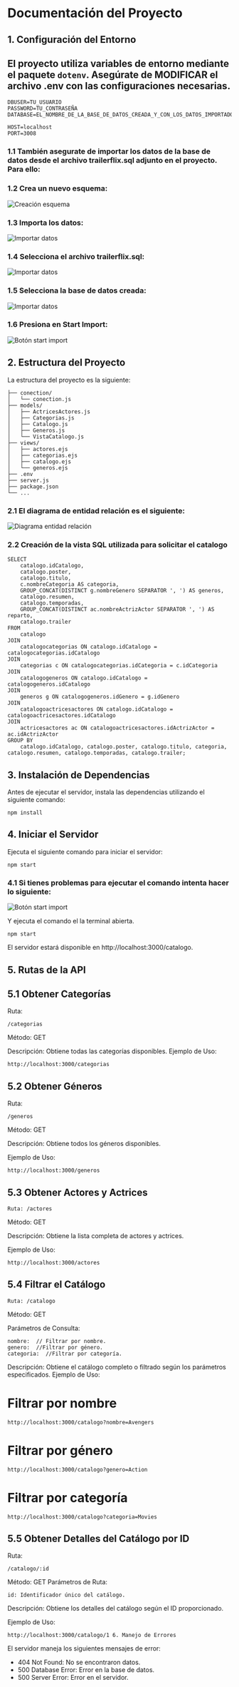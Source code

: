 # Documentación del Proyecto

## 1. Configuración del Entorno

## El proyecto utiliza variables de entorno mediante el paquete `dotenv`. Asegúrate de **MODIFICAR** el archivo .env con las configuraciones necesarias.

```dotenv
DBUSER=TU_USUARIO
PASSWORD=TU_CONTRASEÑA
DATABASE=EL_NOMBRE_DE_LA_BASE_DE_DATOS_CREADA_Y_CON_LOS_DATOS_IMPORTADOS

HOST=localhost
PORT=3008
```

### 1.1 También asegurate de importar los datos de la base de datos desde el archivo trailerflix.sql adjunto en el proyecto. Para ello:

### 1.2 Crea un nuevo esquema:

![Creación esquema](./src/media//creación-esquema.png)

### 1.3 Importa los datos:

![Importar datos](./src/media/server-import.png)

### 1.4 Selecciona el archivo **trailerflix.sql**:

![Importar datos](./src/media/import-section.png)

### 1.5 Selecciona la base de datos creada:

![Importar datos](./src/media/selecciona-base.png)

### 1.6 Presiona en Start Import:

![Botón start import](./src/media/start-import.png)

## 2. Estructura del Proyecto

La estructura del proyecto es la siguiente:

```
├── conection/
│   └── conection.js
├── models/
│   ├── ActricesActores.js
│   ├── Categorias.js
│   ├── Catalogo.js
│   ├── Generos.js
│   └── VistaCatalogo.js
├── views/
│   ├── actores.ejs
│   ├── categorias.ejs
│   ├── catalogo.ejs
│   └── generos.ejs
├── .env
├── server.js
├── package.json
└── ...
```

### 2.1 El diagrama de entidad relación es el siguiente:

![Diagrama entidad relación](./src/media/diagrama.png)

### 2.2 Creación de la vista SQL utilizada para solicitar el catalogo

```
SELECT
    catalogo.idCatalogo,
    catalogo.poster,
    catalogo.titulo,
    c.nombreCategoria AS categoria,
    GROUP_CONCAT(DISTINCT g.nombreGenero SEPARATOR ', ') AS generos,
    catalogo.resumen,
    catalogo.temporadas,
    GROUP_CONCAT(DISTINCT ac.nombreActrizActor SEPARATOR ', ') AS reparto,
    catalogo.trailer
FROM
    catalogo
JOIN
    catalogocategorias ON catalogo.idCatalogo = catalogocategorias.idCatalogo
JOIN
    categorias c ON catalogocategorias.idCategoria = c.idCategoria
JOIN
    catalogogeneros ON catalogo.idCatalogo = catalogogeneros.idCatalogo
JOIN
    generos g ON catalogogeneros.idGenero = g.idGenero
JOIN
    catalogoactricesactores ON catalogo.idCatalogo = catalogoactricesactores.idCatalogo
JOIN
    actricesactores ac ON catalogoactricesactores.idActrizActor = ac.idActrizActor
GROUP BY
    catalogo.idCatalogo, catalogo.poster, catalogo.titulo, categoria, catalogo.resumen, catalogo.temporadas, catalogo.trailer;
```

## 3. Instalación de Dependencias

Antes de ejecutar el servidor, instala las dependencias utilizando el siguiente comando:

```
npm install
```

## 4. Iniciar el Servidor

Ejecuta el siguiente comando para iniciar el servidor:

```
npm start
```

### 4.1 Si tienes problemas para ejecutar el comando intenta hacer lo siguiente:

![Botón start import](./src/media/integrated-terminal.png)

Y ejecuta el comando el la terminal abierta.

```
npm start
```

El servidor estará disponible en http://localhost:3000/catalogo.

## 5. Rutas de la API

## 5.1 Obtener Categorías

Ruta:

```
/categorias
```

Método: GET

Descripción: Obtiene todas las categorías disponibles.
Ejemplo de Uso:

```
http://localhost:3000/categorias
```

## 5.2 Obtener Géneros

Ruta:

```
/generos
```

Método: GET

Descripción: Obtiene todos los géneros disponibles.

Ejemplo de Uso:

```
http://localhost:3000/generos
```

## 5.3 Obtener Actores y Actrices

```
Ruta: /actores
```

Método: GET

Descripción: Obtiene la lista completa de actores y actrices.

Ejemplo de Uso:

```
http://localhost:3000/actores
```

## 5.4 Filtrar el Catálogo

```
Ruta: /catalogo
```

Método: GET

Parámetros de Consulta:

```
nombre:  // Filtrar por nombre.
genero:  //Filtrar por género.
categoria:  //Filtrar por categoría.
```

Descripción: Obtiene el catálogo completo o filtrado según los parámetros especificados.
Ejemplo de Uso:

# Filtrar por nombre

```
http://localhost:3000/catalogo?nombre=Avengers
```

# Filtrar por género

```
http://localhost:3000/catalogo?genero=Action
```

# Filtrar por categoría

```
http://localhost:3000/catalogo?categoria=Movies
```

## 5.5 Obtener Detalles del Catálogo por ID

Ruta:

```
/catalogo/:id
```

Método: GET
Parámetros de Ruta:

```
id: Identificador único del catálogo.
```

Descripción: Obtiene los detalles del catálogo según el ID proporcionado.

Ejemplo de Uso:

```
http://localhost:3000/catalogo/1 6. Manejo de Errores
```

El servidor maneja los siguientes mensajes de error:

- 404 Not Found: No se encontraron datos.
- 500 Database Error: Error en la base de datos.
- 500 Server Error: Error en el servidor.
